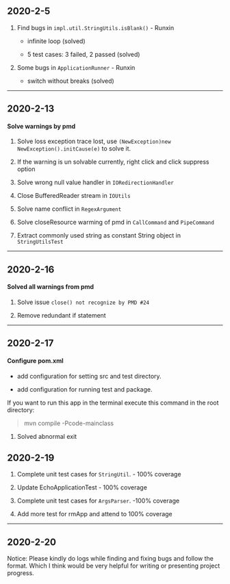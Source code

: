 ## 2020-2-5

1. Find bugs in `impl.util.StringUtils.isBlank()` - Runxin 
    
    - infinite loop (solved)
    
    - 5 test cases: 3 failed, 2 passed (solved)
   
2. Some bugs in `ApplicationRunner` - Runxin

    - switch without breaks (solved)
 
---

## 2020-2-13

#### Solve warnings by pmd

1. Solve loss exception trace lost, use 
`(NewException)new NewException().initCause(e)` to solve it.

2. If the warning is un solvable currently, right click and 
click suppress option

3. Solve wrong null value handler in `IORedirectionHandler`

4. Close BufferedReader stream in `IOUtils`

5. Solve name conflict in `RegexArgument`

6. Solve closeResource warming of pmd in `CallCommand` and `PipeCommand`

7. Extract commonly used string as constant String object in `StringUtilsTest`

---

## 2020-2-16

#### Solved all warnings from pmd

1. Solve issue `close() not recognize by PMD #24`

2. Remove redundant if statement

---

## 2020-2-17

#### Configure pom.xml

- add configuration for setting src and test directory.

- add configuration for running test and package.

If you want to run this app in the terminal
execute this command in the root directory:
>  mvn compile -Pcode-mainclass

1. Solved abnormal exit

## 2020-2-19

1. Complete unit test cases for `StringUtil`.  - 100% coverage

2. Update EchoApplicationTest - 100% coverage

3. Complete unit test cases for `ArgsParser`. -100% coverage

4. Add more test for rmApp and attend to 100% coverage

---

## 2020-2-20

Notice: Please kindly do logs while finding and fixing bugs and follow the format. 
Which I think would be very helpful for writing or presenting 
project progress.

